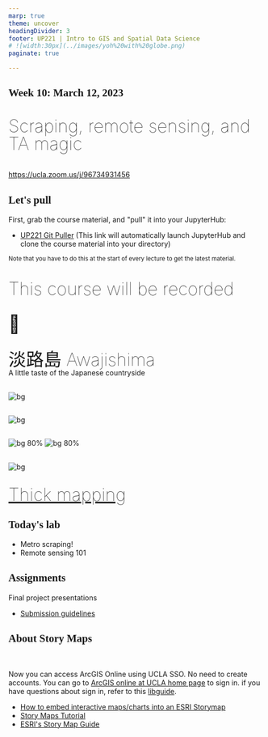 ```yaml
---
marp: true
theme: uncover
headingDivider: 3
footer: UP221 | Intro to GIS and Spatial Data Science 
# ![width:30px](../images/yoh%20with%20globe.png)
paginate: true

---
```


<style>
kesmall {font-size:0.6em}
medium {font-size:0.9em}
large {font-size:2em}
xlarge {font-size:4em}
gray {padding:20px;background-color:whitesmoke;font-weight:800}
plum {padding:20px;background-color:plum;line-height:3}
xl { font-size:2.5em;font-weight:100;line-height:1}
h1,h2,h3,h4,h5{font-family:serif}
section {font-size:2em;font-weight:300;}
left {text-align:left;}
</style>

## Week 10: March 12, 2023


<xl>

Scraping, remote sensing, and TA magic

</xl>

https://ucla.zoom.us/j/96734931456


## Let's pull

First, grab the course material, and "pull" it into your JupyterHub:

* [UP221 Git Puller](https://jupyter.idre.ucla.edu/hub/user-redirect/git-pull?repo=https%3A%2F%2Fgithub.com%2Fyohman%2F23W-UP221&urlpath=lab%2Ftree%2F23W-UP221%2F&branch=main) 
(This link will automatically launch JupyterHub and clone the course material into your directory)

<small>Note that you have to do this at the start of every lecture to get the latest material.
</small>

##
<xl>

This course will be recorded<br><br>🎥

</xl>

##


<xl>
淡路島 Awajishima
</xl>

<br>
A little taste of the Japanese countryside


##

![bg](images/awaji.jpg)

##
![bg](images/fishermen%20chess.jpg)
##

![bg 80%](images/fisherman%201.jpg)
![bg 80%](images/fisherman%202.jpg)

##
![bg](images/fishermen.jpg)

##
<xl>[Thick mapping](https://docs.google.com/presentation/d/1b3M9o0n50DcHpdlTCjqih-Qs5T45ORMl7lvZR_QcD3Y/edit?usp=sharing)

</xl>


## Today's lab
- Metro scraping!
- Remote sensing 101

## Assignments

Final project presentations

- [Submission guidelines](../../Midterm%20and%20Finals/#final-project-30-of-your-final-grade)

## About Story Maps

<br>
<left>

Now you can access ArcGIS Online using UCLA SSO. No need to create accounts. You can go to [ArcGIS online at UCLA home page](https://gisucla.maps.arcgis.com/home/index.html) to sign in. if you have questions about sign in, refer to this [libguide](https://guides.library.ucla.edu/c.php?g=1268157). 


* [How to embed interactive maps/charts into an ESRI Storymap](W09-Publishing%20interactive%20visualizations.ipynb)
* [Story Maps Tutorial](https://ucladataguides.readthedocs.io/en/latest/presenting_data/storymaps.html)
* [ESRI's Story Map Guide](https://storymaps.arcgis.com/stories/429bc4eed5f145109e603c9711a33407)

